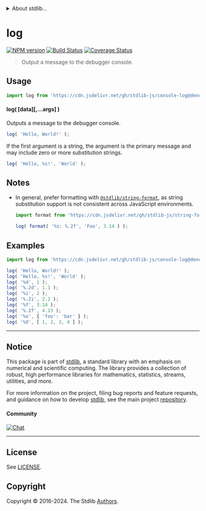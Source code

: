 <!--

@license Apache-2.0

Copyright (c) 2022 The Stdlib Authors.

Licensed under the Apache License, Version 2.0 (the "License");
you may not use this file except in compliance with the License.
You may obtain a copy of the License at

   http://www.apache.org/licenses/LICENSE-2.0

Unless required by applicable law or agreed to in writing, software
distributed under the License is distributed on an "AS IS" BASIS,
WITHOUT WARRANTIES OR CONDITIONS OF ANY KIND, either express or implied.
See the License for the specific language governing permissions and
limitations under the License.

-->


<details>
  <summary>
    About stdlib...
  </summary>
  <p>We believe in a future in which the web is a preferred environment for numerical computation. To help realize this future, we've built stdlib. stdlib is a standard library, with an emphasis on numerical and scientific computation, written in JavaScript (and C) for execution in browsers and in Node.js.</p>
  <p>The library is fully decomposable, being architected in such a way that you can swap out and mix and match APIs and functionality to cater to your exact preferences and use cases.</p>
  <p>When you use stdlib, you can be absolutely certain that you are using the most thorough, rigorous, well-written, studied, documented, tested, measured, and high-quality code out there.</p>
  <p>To join us in bringing numerical computing to the web, get started by checking us out on <a href="https://github.com/stdlib-js/stdlib">GitHub</a>, and please consider <a href="https://opencollective.com/stdlib">financially supporting stdlib</a>. We greatly appreciate your continued support!</p>
</details>

# log

[![NPM version][npm-image]][npm-url] [![Build Status][test-image]][test-url] [![Coverage Status][coverage-image]][coverage-url] <!-- [![dependencies][dependencies-image]][dependencies-url] -->

> Output a message to the debugger console.

<!-- Section to include introductory text. Make sure to keep an empty line after the intro `section` element and another before the `/section` close. -->

<section class="intro">

</section>

<!-- /.intro -->

<!-- Package usage documentation. -->



<section class="usage">

## Usage

```javascript
import log from 'https://cdn.jsdelivr.net/gh/stdlib-js/console-log@deno/mod.js';
```

#### log( \[data]\[,...args] )

Outputs a message to the debugger console.

```javascript
log( 'Hello, World!' );
```

If the first argument is a string, the argument is the primary message and may include zero or more substitution strings.

```javascript
log( 'Hello, %s!', 'World' );
```

</section>

<!-- /.usage -->

<!-- Package usage notes. Make sure to keep an empty line after the `section` element and another before the `/section` close. -->

<section class="notes">

## Notes

-   In general, prefer formatting with [`@stdlib/string-format`][@stdlib/string/format], as string substitution support is not consistent across JavaScript environments.

    ```javascript
    import format from 'https://cdn.jsdelivr.net/gh/stdlib-js/string-format@deno/mod.js';

    log( format( '%s: %.2f', 'Foo', 3.14 ) );
    ```

</section>

<!-- /.notes -->

<!-- Package usage examples. -->

<section class="examples">

## Examples

<!-- eslint-disable object-curly-newline -->

<!-- eslint no-undef: "error" -->

```javascript
import log from 'https://cdn.jsdelivr.net/gh/stdlib-js/console-log@deno/mod.js';

log( 'Hello, World!' );
log( 'Hello, %s!', 'World' );
log( '%d', 1 );
log( '%.2d', 1.1 );
log( '%i', 2 );
log( '%.2i', 2.2 );
log( '%f', 3.14 );
log( '%.2f', 4.13 );
log( '%o', { 'foo': 'bar' } );
log( '%O', [ 1, 2, 3, 4 ] );
```

</section>

<!-- /.examples -->

<!-- Section to include cited references. If references are included, add a horizontal rule *before* the section. Make sure to keep an empty line after the `section` element and another before the `/section` close. -->

<section class="references">

</section>

<!-- /.references -->

<!-- Section for related `stdlib` packages. Do not manually edit this section, as it is automatically populated. -->

<section class="related">

</section>

<!-- /.related -->

<!-- Section for all links. Make sure to keep an empty line after the `section` element and another before the `/section` close. -->


<section class="main-repo" >

* * *

## Notice

This package is part of [stdlib][stdlib], a standard library with an emphasis on numerical and scientific computing. The library provides a collection of robust, high performance libraries for mathematics, statistics, streams, utilities, and more.

For more information on the project, filing bug reports and feature requests, and guidance on how to develop [stdlib][stdlib], see the main project [repository][stdlib].

#### Community

[![Chat][chat-image]][chat-url]

---

## License

See [LICENSE][stdlib-license].


## Copyright

Copyright &copy; 2016-2024. The Stdlib [Authors][stdlib-authors].

</section>

<!-- /.stdlib -->

<!-- Section for all links. Make sure to keep an empty line after the `section` element and another before the `/section` close. -->

<section class="links">

[npm-image]: http://img.shields.io/npm/v/@stdlib/console-log.svg
[npm-url]: https://npmjs.org/package/@stdlib/console-log

[test-image]: https://github.com/stdlib-js/console-log/actions/workflows/test.yml/badge.svg?branch=main
[test-url]: https://github.com/stdlib-js/console-log/actions/workflows/test.yml?query=branch:main

[coverage-image]: https://img.shields.io/codecov/c/github/stdlib-js/console-log/main.svg
[coverage-url]: https://codecov.io/github/stdlib-js/console-log?branch=main

<!--

[dependencies-image]: https://img.shields.io/david/stdlib-js/console-log.svg
[dependencies-url]: https://david-dm.org/stdlib-js/console-log/main

-->

[chat-image]: https://img.shields.io/gitter/room/stdlib-js/stdlib.svg
[chat-url]: https://app.gitter.im/#/room/#stdlib-js_stdlib:gitter.im

[stdlib]: https://github.com/stdlib-js/stdlib

[stdlib-authors]: https://github.com/stdlib-js/stdlib/graphs/contributors

[umd]: https://github.com/umdjs/umd
[es-module]: https://developer.mozilla.org/en-US/docs/Web/JavaScript/Guide/Modules

[deno-url]: https://github.com/stdlib-js/console-log/tree/deno
[deno-readme]: https://github.com/stdlib-js/console-log/blob/deno/README.md
[umd-url]: https://github.com/stdlib-js/console-log/tree/umd
[umd-readme]: https://github.com/stdlib-js/console-log/blob/umd/README.md
[esm-url]: https://github.com/stdlib-js/console-log/tree/esm
[esm-readme]: https://github.com/stdlib-js/console-log/blob/esm/README.md
[branches-url]: https://github.com/stdlib-js/console-log/blob/main/branches.md

[stdlib-license]: https://raw.githubusercontent.com/stdlib-js/console-log/main/LICENSE

[@stdlib/string/format]: https://github.com/stdlib-js/string-format/tree/deno

</section>

<!-- /.links -->
